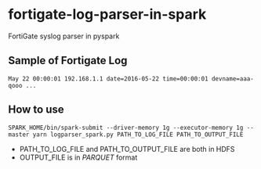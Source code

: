 # fortigate-log-parser-in-spark
FortiGate syslog parser in pyspark

## Sample of Fortigate Log
```
May 22 00:00:01 192.168.1.1 date=2016-05-22 time=00:00:01 devname=aaa-qooo ...
```

## How to use
`SPARK_HOME/bin/spark-submit --driver-memory 1g --executor-memory 1g --master yarn logparser_spark.py PATH_TO_LOG_FILE PATH_TO_OUTPUT_FILE`

* PATH_TO_LOG_FILE and PATH_TO_OUTPUT_FILE are both in HDFS
* OUTPUT_FILE is in *PARQUET* format